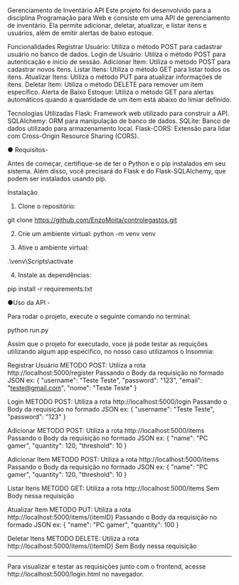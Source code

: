 Gerenciamento de Inventário API
Este projeto foi desenvolvido para a disciplina Programação para Web e consiste em uma API de gerenciamento de inventário. Ela permite adicionar, deletar, atualizar, e listar itens e usuários, além de emitir alertas de baixo estoque.

Funcionalidades
Registrar Usuário: Utiliza o método POST para cadastrar usuário no banco de dados.
Login de Usuário: Utiliza o método POST para autenticação e início de sessão.
Adicionar Item: Utiliza o método POST para cadastrar novos itens.
Listar Itens: Utiliza o método GET para listar todos os itens.
Atualizar Itens: Utiliza o método PUT para atualizar informações de itens.
Deletar Item: Utiliza o método DELETE para remover um item específico.
Alerta de Baixo Estoque: Utiliza o método GET para alertas automáticos quando a quantidade de um item está abaixo do limiar definido.



Tecnologias Utilizadas
Flask: Framework web utilizado para construir a API.
SQLAlchemy: ORM para manipulação de banco de dados.
SQLite: Banco de dados utilizado para armazenamento local.
Flask-CORS: Extensão para lidar com Cross-Origin Resource Sharing (CORS).


● Requisitos-

Antes de começar, certifique-se de ter o Python e o pip instalados em seu sistema. Além disso, você precisará do Flask e do Flask-SQLAlchemy, que podem ser instalados usando pip.

Instalação
1. Clone o repositório:

git clone https://github.com/EnzoMoita/controlegastos.git

2. Crie um ambiente virtual:
python -m venv venv


3. Ative o ambiente virtual:

.\venv\Scripts\activate

4. Instale as dependências:

pip install -r requirements.txt



●Uso da API - 

Para rodar o projeto, execute o seguinte comando no terminal:

python run.py

Assim que o projeto for executado, voce já pode testar as requições utilizando algum app especifico, no nosso caso utilizamos o Insomnia:

Registrar Usuário METODO POST:
Utiliza a rota http://localhost:5000/register
Passando o Body da requisição no formado JSON ex:
{
    "username": "Teste Teste",
    "password": "123",
    "email": "teste@gmail.com",
    "nome": "Teste Teste"
}

Login METODO POST:
Utiliza a rota http://localhost:5000/login
Passando o Body da requisição no formado JSON ex:
{
	"username": "Teste Teste",
    "password": "123"
}

Adicionar  METODO POST:
Utiliza a rota http://localhost:5000/items
Passando o Body da requisição no formado JSON ex:
{
  "name": "PC gamer",
  "quantity": 120,
  "threshold": 10
}

Adicionar Item METODO POST:
Utiliza a rota http://localhost:5000/items
Passando o Body da requisição no formado JSON ex:
{
  "name": "PC gamer",
  "quantity": 120,
  "threshold": 10
}

Listar Itens METODO GET:
Utiliza a rota http://localhost:5000/items
Sem Body nessa requisição

Atualizar Item METODO PUT:
Utiliza a rota http://localhost:5000/items/{itemID}
Passando o Body da requisição no formado JSON ex:
{
  "name": "PC gamer",
  "quantity": 100
}

Deletar Itens METODO DELETE:
Utiliza a rota http://localhost:5000/items/{itemID}
Sem Body nessa requisição

-----------------------------------------------------
Para visualizar e testar as requisições junto com o frontend, acesse http://localhost:5000/login.html no navegador.